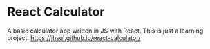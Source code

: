 # React Calculator

A basic calculator app written in JS with React. This is just a learning project.
https://jhsul.github.io/react-calculator/
